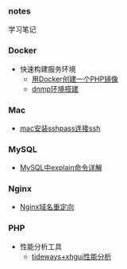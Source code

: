 ### notes

学习笔记



### Docker

- 快速构建服务环境
  - [用Docker创建一个PHP镜像](./Docker/快速构建服务环境/用Docker创建一个PHP镜像.md)
  - [dnmp环境搭建](<https://luo-ding.github.io/notes/Docker/%E5%BF%AB%E9%80%9F%E6%9E%84%E5%BB%BA%E6%9C%8D%E5%8A%A1%E7%8E%AF%E5%A2%83/dnmp%E7%8E%AF%E5%A2%83%E6%90%AD%E5%BB%BA.html>)



### Mac

- [mac安装sshpass连接ssh](https://luo-ding.github.io/notes/Mac/mac%20%E5%AE%89%E8%A3%85%20sshpass%20%E8%BF%9E%E6%8E%A5%20ssh.html)



### MySQL

- [MySQL中explain命令详解](https://luo-ding.github.io/notes/MySQL/MySQL%20%E4%B8%AD%20explain%20%E5%91%BD%E4%BB%A4%E8%AF%A6%E8%A7%A3.html)



### Nginx

- [Nginx域名重定向](https://luo-ding.github.io/notes/Nginx/nginx%20%E5%9F%9F%E5%90%8D%E9%87%8D%E5%AE%9A%E5%90%91.html)



### PHP

- 性能分析工具
  - [tideways+xhgui性能分析](./PHP/性能分析工具/readme.md)



